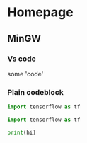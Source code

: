 # Homepage

## MinGW

### Vs code

some 'code'

### Plain codeblock

``` py title="bubble_sort.py"
import tensorflow as tf
```
``` py linenums="1"
import tensorflow as tf

print(hi)
```


